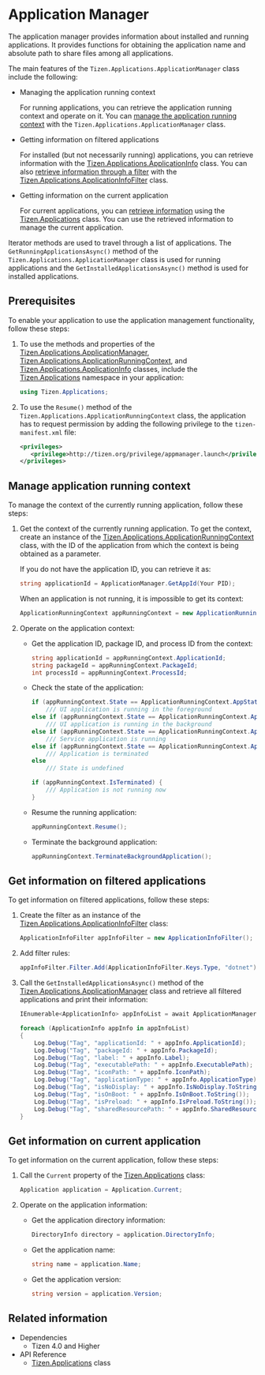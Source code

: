 
# Application Manager

The application manager provides information about installed and running applications. It provides functions for obtaining the application name and absolute path to share files among all applications.

The main features of the `Tizen.Applications.ApplicationManager` class include the following:

-   Managing the application running context

    For running applications, you can retrieve the application running context and operate on it. You can [manage the application running context](#manage_context) with the `Tizen.Applications.ApplicationManager` class.

-   Getting information on filtered applications

    For installed (but not necessarily running) applications, you can retrieve information with the [Tizen.Applications.ApplicationInfo](/application/dotnet/api/TizenFX/latest/api/Tizen.Applications.ApplicationInfo.html) class. You can also [retrieve information through a filter](#filter) with the [Tizen.Applications.ApplicationInfoFilter](/application/dotnet/api/TizenFX/latest/api/Tizen.Applications.ApplicationInfoFilter.html) class.

-   Getting information on the current application

    For current applications, you can [retrieve information](#manage_current) using the [Tizen.Applications](/application/dotnet/api/TizenFX/latest/api/Tizen.Applications.Application.html) class. You can use the retrieved information to manage the current application.


Iterator methods are used to travel through a list of applications. The `GetRunningApplicationsAsync()` method of the `Tizen.Applications.ApplicationManager` class is used for running applications and the `GetInstalledApplicationsAsync()` method is used for installed applications.

## Prerequisites

To enable your application to use the application management functionality, follow these steps:

1.  To use the methods and properties of the [Tizen.Applications.ApplicationManager](/application/dotnet/api/TizenFX/latest/api/Tizen.Applications.ApplicationManager.html), [Tizen.Applications.ApplicationRunningContext](/application/dotnet/api/TizenFX/latest/api/Tizen.Applications.ApplicationRunningContext.html), and [Tizen.Applications.ApplicationInfo](/application/dotnet/api/TizenFX/latest/api/Tizen.Applications.ApplicationInfo.html) classes, include the [Tizen.Applications](/application/dotnet/api/TizenFX/latest/api/Tizen.Applications.html) namespace in your application:

    ```csharp
    using Tizen.Applications;
    ```

2.  To use the `Resume()` method of the `Tizen.Applications.ApplicationRunningContext` class, the application has to request permission by adding the following privilege to the `tizen-manifest.xml` file:

    ```XML
    <privileges>
       <privilege>http://tizen.org/privilege/appmanager.launch</privilege>
    </privileges>
    ```

<a name="manage_context"></a>
## Manage application running context

To manage the context of the currently running application, follow these steps:

1.  Get the context of the currently running application.
To get the context, create an instance of the [Tizen.Applications.ApplicationRunningContext](/application/dotnet/api/TizenFX/latest/api/Tizen.Applications.ApplicationRunningContext.html) class, with the ID of the application from which the context is being obtained as a parameter.

    If you do not have the application ID, you can retrieve it as:

    ```csharp
    string applicationId = ApplicationManager.GetAppId(Your PID);
    ```

    When an application is not running, it is impossible to get its context:

    ```csharp
    ApplicationRunningContext appRunningContext = new ApplicationRunningContext(Your App ID);
    ```

2.  Operate on the application context:
    -   Get the application ID, package ID, and process ID from the context:

        ```csharp
        string applicationId = appRunningContext.ApplicationId;
        string packageId = appRunningContext.PackageId;
        int processId = appRunningContext.ProcessId;
        ```

    -   Check the state of the application:

        ```csharp
        if (appRunningContext.State == ApplicationRunningContext.AppState.Foreground)
            /// UI application is running in the foreground
        else if (appRunningContext.State == ApplicationRunningContext.AppState.Background)
            /// UI application is running in the background
        else if (appRunningContext.State == ApplicationRunningContext.AppState.Service)
            /// Service application is running
        else if (appRunningContext.State == ApplicationRunningContext.AppState.Terminated)
            /// Application is terminated
        else
            /// State is undefined

        if (appRunningContext.IsTerminated) {
            /// Application is not running now
        }
        ```

    -   Resume the running application:

        ```csharp
        appRunningContext.Resume();
        ```

    -   Terminate the background application:

        ```csharp
        appRunningContext.TerminateBackgroundApplication();
        ```

<a name="filter"></a>
## Get information on filtered applications

To get information on filtered applications, follow these steps:

1.  Create the filter as an instance of the [Tizen.Applications.ApplicationInfoFilter](/application/dotnet/api/TizenFX/latest/api/Tizen.Applications.ApplicationInfoFilter.html) class:

    ```csharp
    ApplicationInfoFilter appInfoFilter = new ApplicationInfoFilter();
    ```

2.  Add filter rules:

    ```csharp
    appInfoFilter.Filter.Add(ApplicationInfoFilter.Keys.Type, "dotnet");
    ```

3.  Call the `GetInstalledApplicationsAsync()` method of the [Tizen.Applications.ApplicationManager](/application/dotnet/api/TizenFX/latest/api/Tizen.Applications.ApplicationManager.html) class and retrieve all filtered applications and print their information:

    ```csharp
    IEnumerable<ApplicationInfo> appInfoList = await ApplicationManager.GetInstalledApplicationsAsync(appinfoFilter);

    foreach (ApplicationInfo appInfo in appInfoList)
    {
        Log.Debug("Tag", "applicationId: " + appInfo.ApplicationId);
        Log.Debug("Tag", "packageId: " + appInfo.PackageId);
        Log.Debug("Tag", "label: " + appInfo.Label);
        Log.Debug("Tag", "executablePath: " + appInfo.ExecutablePath);
        Log.Debug("Tag", "iconPath: " + appInfo.IconPath);
        Log.Debug("Tag", "applicationType: " + appInfo.ApplicationType);
        Log.Debug("Tag", "isNoDisplay: " + appInfo.IsNoDisplay.ToString());
        Log.Debug("Tag", "isOnBoot: " + appInfo.IsOnBoot.ToString());
        Log.Debug("Tag", "isPreload: " + appInfo.IsPreload.ToString());
        Log.Debug("Tag", "sharedResourcePath: " + appInfo.SharedResourcePath);
    }
    ```

<a name="manage_current"></a>
## Get information on current application

To get information on the current application, follow these steps:

1.  Call the `Current` property of the [Tizen.Applications](/application/dotnet/api/TizenFX/latest/api/Tizen.Applications.Application.html) class:

    ```csharp
    Application application = Application.Current;
    ```

2.  Operate on the application information:
    -   Get the application directory information:

        ```csharp
        DirectoryInfo directory = application.DirectoryInfo;
        ```

    -   Get the application name:

        ```csharp
        string name = application.Name;
        ```

    -   Get the application version:

        ```csharp
        string version = application.Version;
        ```


## Related information
  - Dependencies
    -   Tizen 4.0 and Higher
  - API Reference
    - [Tizen.Applications](/application/dotnet/api/TizenFX/latest/api/Tizen.Applications.html) class
